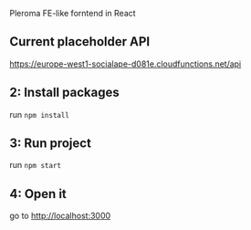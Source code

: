 Pleroma FE-like forntend in React

## Current placeholder API

https://europe-west1-socialape-d081e.cloudfunctions.net/api

## 2: Install packages

run `npm install`

## 3: Run project

run `npm start`

## 4: Open it

go to [http://localhost:3000](http://localhost:3000)